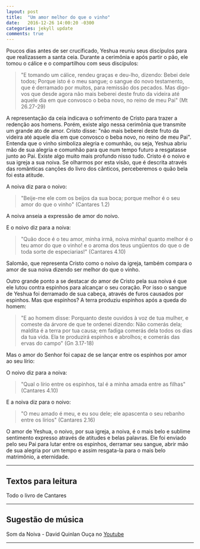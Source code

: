 ```yaml
---
layout: post
title:  "Um amor melhor do que o vinho"
date:   2016-12-26 14:00:20 -0300
categories: jekyll update
comments: true
---
```


Poucos dias antes de ser crucificado, Yeshua reuniu seus discípulos para que realizassem a santa ceia. Durante a cerimônia e após partir o pão, ele tomou o cálice e o compartilhou com seus discípulos:

>"E tomando um cálice, rendeu graças e deu-lho, dizendo: Bebei dele todos; Porque isto é o meu sangue; o sangue do novo testamento, que é derramado por muitos, para remissão dos pecados. Mas digo-vos que desde agora não mais beberei deste fruto da videira até aquele dia em que convosco o beba novo, no reino de meu Pai" (Mt 26.27-29)

A representação da ceia indicava o sofrimento de Cristo para trazer a redenção aos homens. Porém, existe algo nessa cerimônia que transmite um grande ato de amor. Cristo disse: "não mais beberei deste fruto da videira até aquele dia em que convosco o beba novo, no reino de meu Pai". Entenda que o vinho simboliza alegria e comunhão, ou seja, Yeshua abriu mão de sua alegria e comunhão para que num tempo futuro a resgatasse junto ao Pai.
Existe algo muito mais profundo nisso tudo. Cristo é o noivo e sua igreja a sua noiva. Se olharmos por esta visão, que é descrita através das românticas canções do livro dos cânticos, perceberemos o quão bela foi esta atitude.

A noiva diz para o noivo:

>"Beije-me ele com os beijos da sua boca; porque melhor é o seu amor do que o vinho" (Cantares 1.2)

A noiva anseia a expressão de amor do noivo.

E o noivo diz para a noiva:

>"Quão doce é o teu amor, minha irmã, noiva minha! quanto melhor é o teu amor do que o vinho! e o aroma dos teus ungüentos do que o de toda sorte de especiarias!" (Cantares 4.10)

Salomão, que representa Cristo como o noivo da igreja, também compara o amor de sua noiva dizendo ser melhor do que o vinho.

Outro grande ponto a se destacar do amor de Cristo pela sua noiva é que ele lutou contra espinhos para alcançar o seu coração. Por isso o sangue de Yeshua foi derramado de sua cabeça, através de furos causados por espinhos. Mas que espinhos? A terra produziu espinhos após a queda do homem:

>"E ao homem disse: Porquanto deste ouvidos à voz de tua mulher, e comeste da árvore de que te ordenei dizendo: Não comerás dela; maldita é a terra por tua causa; em fadiga comerás dela todos os dias da tua vida. Ela te produzirá espinhos e abrolhos; e comerás das ervas do campo" (Gn 3.17-18)

Mas o amor do Senhor foi capaz de se lançar entre os espinhos por amor ao seu lírio:

O noivo diz para a noiva:

>"Qual o lírio entre os espinhos, tal é a minha amada entre as filhas" (Cantares 4.10)

E a noiva diz para o noivo:

>"O meu amado é meu, e eu sou dele; ele apascenta o seu rebanho entre os lírios" (Cantares 2.16)

O amor de Yeshua, o noivo, por sua igreja, a noiva, é o mais belo e sublime sentimento expresso através de atitudes e belas palavras. Ele foi enviado pelo seu Pai para lutar entre os espinhos, derramar seu sangue, abrir mão de sua alegria por um tempo e assim resgata-la para o mais belo matrimônio, a eternidade.

---

## Textos para leitura ##

Todo o livro de Cantares

---

## Sugestão de música ##
Som da Noiva - David Quinlan
Ouça no [Youtube](https://www.youtube.com/watch?v=XePkk9IY-bc)

---